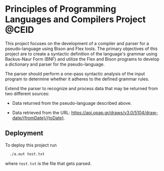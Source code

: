
# Principles of Programming Languages and Compilers Project @CEID

This project focuses on the development of a compiler and parser for a pseudo-language using Bison and Flex tools. The primary objectives of this project are to create a syntactic definition of the language's grammar using Backus-Naur Form (BNF) and utilize the Flex and Bison programs to develop a dictionary and parser for the pseudo-language. 

The parser should perform a one-pass syntactic analysis of the input program to determine whether it adheres to the defined grammar rules.

Extend the parser to recognize and process data that may be returned from two different sources:

- Data returned from the pseudo-language described above.

- Data retrieved from the URL: https://api.opap.gr/draws/v3.0/5104/draw-date/{fromDate}/{toDate}.

## Deployment

To deploy this project run

```bash
  ./a.out test.txt 
```

where `test.txt` is the file that gets parsed.

